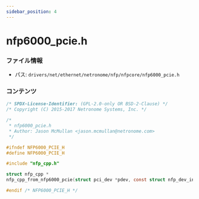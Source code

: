 ```yaml
---
sidebar_position: 4
---
```

# nfp6000_pcie.h

### ファイル情報

- パス: `drivers/net/ethernet/netronome/nfp/nfpcore/nfp6000_pcie.h`

### コンテンツ

```h
/* SPDX-License-Identifier: (GPL-2.0-only OR BSD-2-Clause) */
/* Copyright (C) 2015-2017 Netronome Systems, Inc. */

/*
 * nfp6000_pcie.h
 * Author: Jason McMullan <jason.mcmullan@netronome.com>
 */

#ifndef NFP6000_PCIE_H
#define NFP6000_PCIE_H

#include "nfp_cpp.h"

struct nfp_cpp *
nfp_cpp_from_nfp6000_pcie(struct pci_dev *pdev, const struct nfp_dev_info *dev_info);

#endif /* NFP6000_PCIE_H */

```
